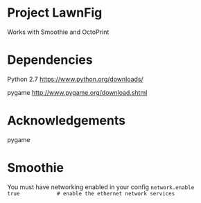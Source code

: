 # Project LawnFig
Works with Smoothie and OctoPrint

# Dependencies
Python 2.7
https://www.python.org/downloads/

pygame
http://www.pygame.org/download.shtml

# Acknowledgements

pygame

# Smoothie
You must have networking enabled in your config
```network.enable                               true            # enable the ethernet network services```
